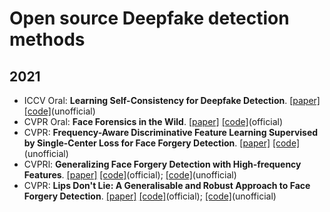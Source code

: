 # Open source Deepfake detection methods
## 2021

 - ICCV Oral: **Learning Self-Consistency for Deepfake Detection**. [[paper]](https://openaccess.thecvf.com/content/ICCV2021/html/Zhao_Learning_Self-Consistency_for_Deepfake_Detection_ICCV_2021_paper.html)  [[code]](https://github.com/jtchen0528/PCL-I2G)(unofficial)  
 - CVPR Oral: **Face Forensics in the Wild**. [[paper]](https://openaccess.thecvf.com/content/CVPR2021/html/Zhou_Face_Forensics_in_the_Wild_CVPR_2021_paper.html)  [[code]](https://github.com/tfzhou/FFIW)(official)  
 - CVPR: **Frequency-Aware Discriminative Feature Learning Supervised by Single-Center Loss for Face Forgery Detection**. [[paper]](https://openaccess.thecvf.com/content/CVPR2021/html/Li_Frequency-Aware_Discriminative_Feature_Learning_Supervised_by_Single-Center_Loss_for_Face_CVPR_2021_paper.html)  [[code]](https://github.com/Amadeus-AI/pytorch-single-center-loss)(unofficial)  
 - CVPRl: **Generalizing Face Forgery Detection with High-frequency Features**. [[paper]](https://openaccess.thecvf.com/content/CVPR2021/html/Luo_Generalizing_Face_Forgery_Detection_With_High-Frequency_Features_CVPR_2021_paper.html)  [[code]](https://github.com/592McAvoy/face-forgery-detection)(official); [[code]](https://github.com/FanDady/Face-Forgery-Detection)(unofficial)  
 - CVPR: **Lips Don't Lie: A Generalisable and Robust Approach to Face Forgery Detection**. [[paper]](https://openaccess.thecvf.com/content/CVPR2021/html/Haliassos_Lips_Dont_Lie_A_Generalisable_and_Robust_Approach_To_Face_CVPR_2021_paper.html)  [[code]](https://github.com/ahaliassos/LipForensics)(official); [[code]](https://github.com/alsgkals2/Lip-Extract)(unofficial)  



